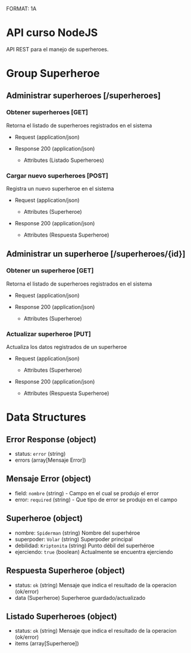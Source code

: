 FORMAT: 1A

# API curso NodeJS
API REST para el manejo de superheroes.

# Group Superheroe

## Administrar superheroes [/superheroes]

### Obtener superheroes [GET]
Retorna el listado de superheroes registrados en el sistema

+ Request (application/json)

+ Response 200 (application/json)
    + Attributes (Listado Superheroes)

### Cargar nuevo superheroes [POST]
Registra un nuevo superheroe en el sistema

+ Request (application/json)
    + Attributes (Superheroe)

+ Response 200 (application/json)
    + Attributes (Respuesta Superheroe)
  
## Administrar un superheroe  [/superheroes/{id}]

### Obtener un superheroe [GET]

Retorna el listado de superheroes registrados en el sistema

+ Request (application/json)

+ Response 200 (application/json)
    + Attributes (Superheroe)

### Actualizar superheroe [PUT]
Actualiza los datos registrados de un superheroe

+ Request (application/json)
    + Attributes (Superheroe)

+ Response 200 (application/json)
    + Attributes (Respuesta Superheroe)


# Data Structures

## Error Response (object)
+ status: `error` (string)
+ errors (array[Mensaje Error])

## Mensaje Error (object)
+ field: `nombre` (string) - Campo en el cual se produjo el error
+ error: `required` (string) - Que tipo de error se produjo en el campo

## Superheroe (object)
+ nombre: `Spiderman` (string)
    Nombre del superhéroe
+ superpoder: `Volar` (string)
    Superpoder principal
+ debilidad: `Kriptonita` (string)
    Punto débil del superhéroe
+ ejerciendo: `true` (boolean)
    Actualmente se encuentra ejerciendo


## Respuesta Superheroe (object)
+ status: `ok` (string)
    Mensaje que indica el resultado de la operacion (ok/error)
+ data (Superheroe)
    Superheroe guardado/actualizado

## Listado Superheroes (object)
+ status: `ok` (string)
    Mensaje que indica el resultado de la operacion (ok/error)
+ items (array[Superheroe])

